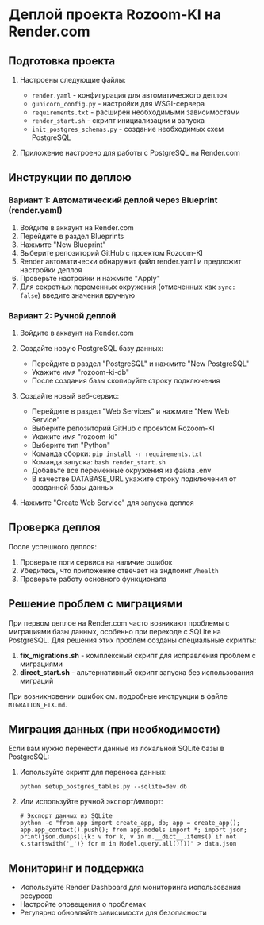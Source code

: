 # Деплой проекта Rozoom-KI на Render.com

## Подготовка проекта

1. Настроены следующие файлы:
   - `render.yaml` - конфигурация для автоматического деплоя
   - `gunicorn_config.py` - настройки для WSGI-сервера
   - `requirements.txt` - расширен необходимыми зависимостями
   - `render_start.sh` - скрипт инициализации и запуска
   - `init_postgres_schemas.py` - создание необходимых схем PostgreSQL

2. Приложение настроено для работы с PostgreSQL на Render.com

## Инструкции по деплою

### Вариант 1: Автоматический деплой через Blueprint (render.yaml)

1. Войдите в аккаунт на Render.com
2. Перейдите в раздел Blueprints
3. Нажмите "New Blueprint"
4. Выберите репозиторий GitHub с проектом Rozoom-KI
5. Render автоматически обнаружит файл render.yaml и предложит настройки деплоя
6. Проверьте настройки и нажмите "Apply"
7. Для секретных переменных окружения (отмеченных как `sync: false`) введите значения вручную

### Вариант 2: Ручной деплой

1. Войдите в аккаунт на Render.com
2. Создайте новую PostgreSQL базу данных:
   - Перейдите в раздел "PostgreSQL" и нажмите "New PostgreSQL"
   - Укажите имя "rozoom-ki-db"
   - После создания базы скопируйте строку подключения

3. Создайте новый веб-сервис:
   - Перейдите в раздел "Web Services" и нажмите "New Web Service"
   - Выберите репозиторий GitHub с проектом Rozoom-KI
   - Укажите имя "rozoom-ki"
   - Выберите тип "Python"
   - Команда сборки: `pip install -r requirements.txt`
   - Команда запуска: `bash render_start.sh`
   - Добавьте все переменные окружения из файла .env
   - В качестве DATABASE_URL укажите строку подключения от созданной базы данных

4. Нажмите "Create Web Service" для запуска деплоя

## Проверка деплоя

После успешного деплоя:
1. Проверьте логи сервиса на наличие ошибок
2. Убедитесь, что приложение отвечает на эндпоинт `/health`
3. Проверьте работу основного функционала

## Решение проблем с миграциями

При первом деплое на Render.com часто возникают проблемы с миграциями базы данных, особенно при переходе с SQLite на PostgreSQL. Для решения этих проблем созданы специальные скрипты:

1. **fix_migrations.sh** - комплексный скрипт для исправления проблем с миграциями
2. **direct_start.sh** - альтернативный скрипт запуска без использования миграций

При возникновении ошибок см. подробные инструкции в файле `MIGRATION_FIX.md`.

## Миграция данных (при необходимости)

Если вам нужно перенести данные из локальной SQLite базы в PostgreSQL:

1. Используйте скрипт для переноса данных:
   ```
   python setup_postgres_tables.py --sqlite=dev.db
   ```

2. Или используйте ручной экспорт/импорт:
   ```
   # Экспорт данных из SQLite
   python -c "from app import create_app, db; app = create_app(); app.app_context().push(); from app.models import *; import json; print(json.dumps([{k: v for k, v in m.__dict__.items() if not k.startswith('_')} for m in Model.query.all()]))" > data.json
   ```

## Мониторинг и поддержка

- Используйте Render Dashboard для мониторинга использования ресурсов
- Настройте оповещения о проблемах
- Регулярно обновляйте зависимости для безопасности
